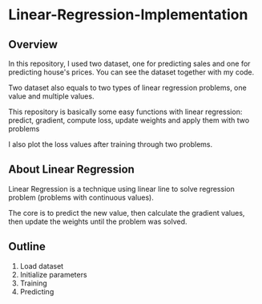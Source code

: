 # Linear-Regression-Implementation

## Overview 

In this repository, I used two dataset, one for predicting sales and one for predicting house's prices. You can see the dataset together with my code.

Two dataset also equals to two types of linear regression problems, one value and multiple values. 

This repository is basically some easy functions with linear regression: predict, gradient, compute loss, update weights and apply them with two problems 

I also plot the loss values after training through two problems.

## About Linear Regression

Linear Regression is a technique using linear line to solve regression problem (problems with continuous values).

The core is to predict the new value, then calculate the gradient values, then update the weights until the problem was solved.

## Outline
1. Load dataset 
2. Initialize parameters
3. Training 
4. Predicting